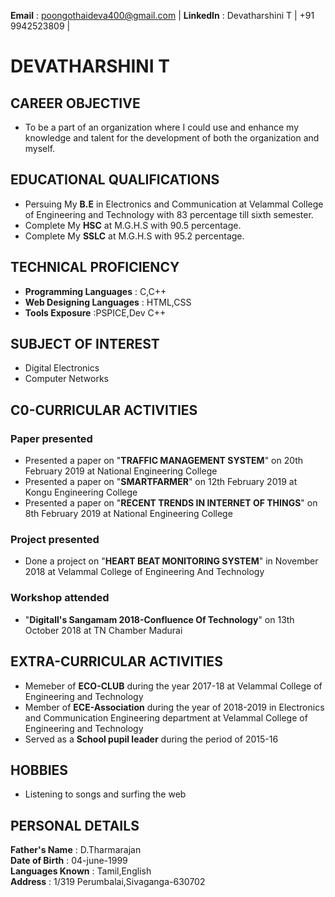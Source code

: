 **Email** : poongothaideva400@gmail.com | 
**LinkedIn** : Devatharshini T |
+91 9942523809 |

# DEVATHARSHINI T
 ## CAREER OBJECTIVE
 * To be a part of an organization where I could use and enhance my knowledge and talent for the development of both the organization       and myself.
 ## EDUCATIONAL QUALIFICATIONS
 * Persuing My **B.E** in Electronics and Communication at Velammal College of Engineering and Technology with 83 percentage till sixth    semester. 
 * Complete My **HSC** at M.G.H.S with 90.5 percentage.
 * Complete My **SSLC** at M.G.H.S with 95.2 percentage.
 ## TECHNICAL PROFICIENCY
 * **Programming Languages** : C,C++
 * **Web Designing Languages** : HTML,CSS
 * **Tools Exposure**  :PSPICE,Dev C++
 ## SUBJECT OF INTEREST
 * Digital Electronics
 * Computer Networks
 ## C0-CURRICULAR ACTIVITIES
  ### Paper presented
  * Presented a paper on "**TRAFFIC MANAGEMENT SYSTEM**" on 20th February 2019 at National Engineering College
  * Presented a paper on "**SMARTFARMER**" on 12th February 2019 at Kongu Engineering College
  * Presented a paper on "**RECENT TRENDS IN INTERNET OF THINGS**" on 8th February 2019 at National Engineering College
  ### Project presented
  * Done a project on "**HEART BEAT MONITORING SYSTEM**" in November 2018 at Velammal College of Engineering And Technology
  ### Workshop attended
  * "**Digitall's Sangamam 2018-Confluence Of Technology**" on 13th October 2018 at TN Chamber Madurai
 ## EXTRA-CURRICULAR ACTIVITIES
 * Memeber of **ECO-CLUB** during the year 2017-18 at Velammal College of Engineering and Technology
 * Member of **ECE-Association** during the year of 2018-2019 in Electronics and Communication Engineering department at  Velammal College    of Engineering and Technology
 * Served as a **School pupil leader** during the period of 2015-16
 ## HOBBIES
 * Listening to songs and surfing the web
 ## PERSONAL DETAILS
 **Father's Name**    : D.Tharmarajan<br/>
**Date of Birth**     : 04-june-1999<br/>
 **Languages Known**  : Tamil,English<br/>
     **Address**          : 1/319 Perumbalai,Sivaganga-630702

